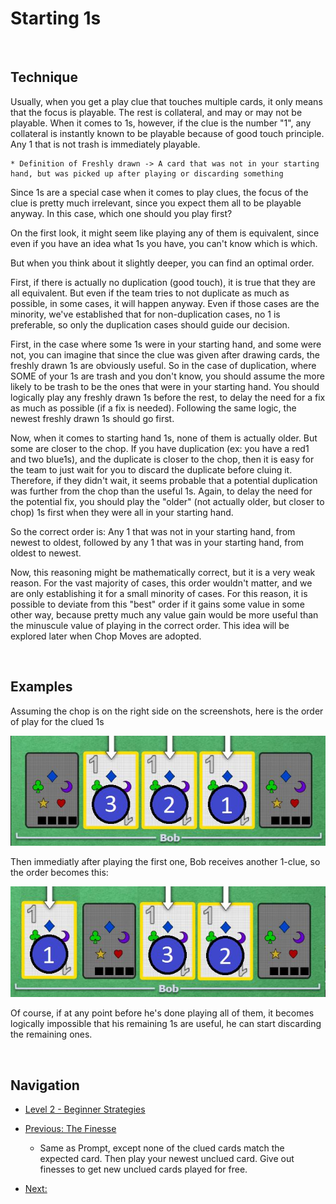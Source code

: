 # Starting 1s

<br />

## Technique

Usually, when you get a play clue that touches multiple cards, it only means that the focus is playable. The rest is collateral, and may or may not be playable.
When it comes to 1s, however, if the clue is the number "1", any collateral is instantly known to be playable because of good touch principle. Any 1 that is not trash is immediately playable.

	* Definition of Freshly drawn -> A card that was not in your starting hand, but was picked up after playing or discarding something

Since 1s are a special case when it comes to play clues, the focus of the clue is pretty much irrelevant, since you expect them all to be playable anyway. In this case, which one should you play first?

On the first look, it might seem like playing any of them is equivalent, since even if you have an idea what 1s you have, you can't know which is which.

But when you think about it slightly deeper, you can find an optimal order.

First, if there is actually no duplication (good touch), it is true that they are all equivalent. But even if the team tries to not duplicate as much as possible, in some cases, it will happen anyway. Even if those cases are the minority, we've established that for non-duplication cases, no 1 is preferable, so only the duplication cases should guide our decision.

First, in the case where some 1s were in your starting hand, and some were not, you can imagine that since the clue was given after drawing cards, the freshly drawn 1s are obviously useful. So in the case of duplication, where SOME of your 1s are trash and you don't know, you should assume the more likely to be trash to be the ones that were in your starting hand.
You should logically play any freshly drawn 1s before the rest, to delay the need for a fix as much as possible (if a fix is needed). Following the same logic, the newest freshly drawn 1s should go first.

Now, when it comes to starting hand 1s, none of them is actually older. But some are closer to the chop. If you have duplication (ex: you have a red1 and two blue1s), and the duplicate is closer to the chop, then it is easy for the team to just wait for you to discard the duplicate before cluing it. Therefore, if they didn't wait, it seems probable that a potential duplication was further from the chop than the useful 1s. Again, to delay the need for the potential fix, you should play the "older" (not actually older, but closer to chop) 1s first when they were all in your starting hand.

So the correct order is: Any 1 that was not in your starting hand, from newest to oldest, followed by any 1 that was in your starting hand, from oldest to newest.

Now, this reasoning might be mathematically correct, but it is a very weak reason. For the vast majority of cases, this order wouldn't matter, and we are only establishing it for a small minority of cases. For this reason, it is possible to deviate from this "best" order if it gains some value in some other way, because pretty much any value gain would be more useful than the minuscule value of playing in the correct order.
This idea will be explored later when Chop Moves are adopted.

<br />

## Examples

Assuming the chop is on the right side on the screenshots, here is the order of play for the clued 1s

<p align="center">
    <img src="images/12_StartingHand1s.png" />
</p>

Then immediatly after playing the first one, Bob receives another 1-clue, so the order becomes this:

<p align="center">
    <img src="images/12_FreshlyDrawn1.png" />
</p>

Of course, if at any point before he's done playing all of them, it becomes logically impossible that his remaining 1s are useful, he can start discarding the remaining ones.

<br />

## Navigation

* [Level 2 - Beginner Strategies](https://github.com/agilbert1412/HanabiStrategy/blob/master/Strategy/Level%202%20-%20Beginner/Level%202%20-%20Beginner.md)

* [Previous: The Finesse](https://github.com/agilbert1412/HanabiStrategy/blob/master/Strategy/Level%202%20-%20Beginner/11%20-%20The%20Finesse.md)
	* Same as Prompt, except none of the clued cards match the expected card. Then play your newest unclued card. Give out finesses to get new unclued cards played for free.

* [Next: ](https://github.com/agilbert1412/HanabiStrategy/blob/master/Strategy/Level%202%20-%20Beginner/10%20-%20The%20Prompt.md)